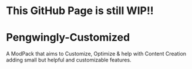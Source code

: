 # This GitHub Page is still WIP!!

# Pengwingly-Customized
A ModPack that aims to Customize, Optimize &amp; help with Content Creation adding small but helpful and customizable features.
